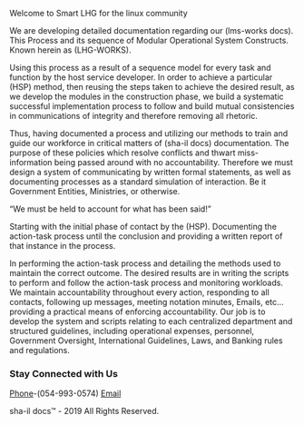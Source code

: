 Welcome to Smart LHG for the linux community

We are developing detailed documentation regarding our (lms-works docs).
This Process and its sequence of Modular Operational System Constructs.  
Known herein as (LHG-WORKS).

Using this process as a result of a sequence model for every task and function by the host service developer.
In order to achieve a particular (HSP) method, then reusing the steps taken to achieve the desired result, 
as we develop the modules in the construction phase, we build a systematic successful implementation process 
to follow and build mutual consistencies in communications of integrity and therefore removing all rhetoric.

Thus, having documented a process and utilizing our methods to train and guide our workforce in critical matters of (sha-il docs) documentation. The purpose of these policies which resolve conflicts and thwart miss-information being passed around with no accountability. Therefore we must design a system of communicating by written formal statements, as well as documenting processes as a standard simulation of interaction. Be it Government Entities, Ministries, or otherwise.

“We must be held to account for what has been said!”

Starting with the initial phase of contact by the (HSP). Documenting the action-task process until the conclusion and providing a written report of that instance in the process.

In performing the action-task process and detailing the methods used to maintain the correct outcome. 
The desired results are in writing the scripts to perform and follow the action-task process and monitoring workloads. 
We maintain accountability throughout every action, responding to all contacts, following up messages, meeting notation minutes, Emails, etc... providing a practical means of enforcing accountability. Our job is to develop the system and scripts relating to each centralized department and structured guidelines, including operational expenses, personnel, Government Oversight, International Guidelines, Laws, and Banking rules and regulations.




### Stay Connected with Us

[Phone](612-888-5073)-(054-993-0574)
[Email](mobw4u@gmail.com)

sha-il docs™ - 2019 All Rights Reserved.


